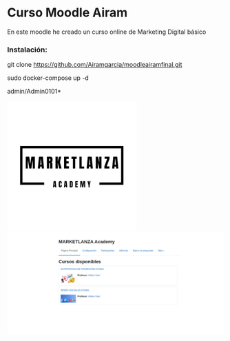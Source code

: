 <h1>Curso Moodle Airam</h1>
En este moodle he creado un curso online de Marketing Digital básico

<h3>Instalación:</h3>

git clone https://github.com/Airamgarcia/moodleairamfinal.git

sudo docker-compose up -d

admin/Admin0101*

<img src="logo.png" alt="logo">

<img src="foto1.png" alt="foto">